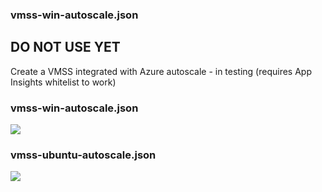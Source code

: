 ### vmss-win-autoscale.json

## DO NOT USE YET ##

Create a VMSS integrated with Azure autoscale - in testing (requires App Insights whitelist to work)

### vmss-win-autoscale.json ###
<a href="https://portal.azure.com/#create/Microsoft.Template/uri/https%3A%2F%2Fraw.githubusercontent.com%2Fgbowerman%2Fazure-myriad%2Fmaster%2Fautoscale%2Fvmss-win-autoscale.json" target="_blank">
    <img src="http://azuredeploy.net/deploybutton.png"/>
</a>

### vmss-ubuntu-autoscale.json ###

<a href="https://portal.azure.com/#create/Microsoft.Template/uri/https%3A%2F%2Fraw.githubusercontent.com%2Fgbowerman%2Fazure-myriad%2Fmaster%2Fautoscale%2Fvmss-ubuntu-autoscale.json" target="_blank">
    <img src="http://azuredeploy.net/deploybutton.png"/>
</a>